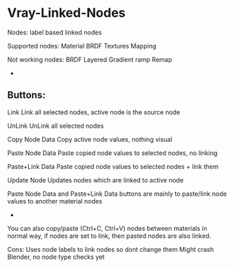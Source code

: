# Vray-Linked-Nodes


Nodes: label based linked nodes

Supported nodes:
Material
BRDF
Textures
Mapping

Not working nodes:
BRDF Layered
Gradient ramp
Remap

-
Buttons:
-
Link
Link all selected nodes, active node is the source node

UnLink
UnLink all selected nodes

Copy Node Data
Copy active node values, nothing visual

Paste Node Data
Paste copied node values to selected nodes, no linking

Paste+Link Data
Paste copied node values to selected nodes + link them

Update Node
Updates nodes which are linked to active node

Paste Node Data and Paste+Link Data buttons are mainly to paste/link node values to another material nodes

-

You can also copy/paste (Ctrl+C, Ctrl+V) nodes between materials in normal way, if nodes are set to link, then pasted nodes are also linked.

Cons:
Uses node labels to link nodes so dont change them
Might crash Blender, no node type checks yet
